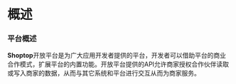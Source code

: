 # 概述

### 平台概述

**Shoptop**开放平台是为广大应用开发者提供的平台，开发者可以借助平台的商业合作模式，扩展平台的内置功能。开放平台提供的API允许商家授权合作伙伴读取或写入商家的数据，从而与其它系统和平台进行交互从而为商家服务。
